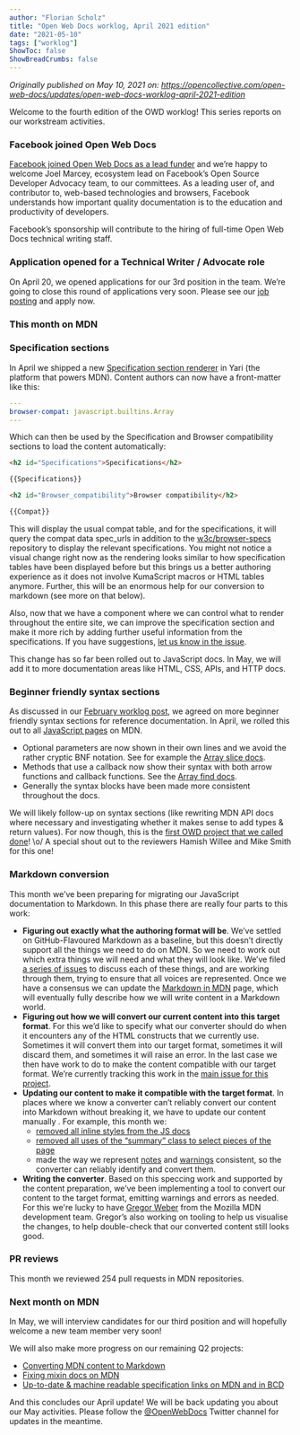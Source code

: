 ```yaml
---
author: "Florian Scholz"
title: "Open Web Docs worklog, April 2021 edition"
date: "2021-05-10"
tags: ["worklog"]
ShowToc: false
ShowBreadCrumbs: false
---
```


_Originally published on May 10, 2021 on:
https://opencollective.com/open-web-docs/updates/open-web-docs-worklog-april-2021-edition_

Welcome to the fourth edition of the OWD worklog! This series reports on our workstream activities.

### Facebook joined Open Web Docs

[Facebook joined Open Web Docs as a lead funder](https://opencollective.com/redirect?url=https%3A%2F%2Fdevelopers.facebook.com%2Fblog%2Fpost%2F2021%2F05%2F04%2Ffacebook-joins-open-web-docs-lead-funder%2F) and we’re happy to welcome Joel Marcey, ecosystem lead on Facebook’s Open Source Developer Advocacy team, to our committees. As a leading user of, and contributor to, web-based technologies and browsers, Facebook understands how important quality documentation is to the education and productivity of developers.

Facebook’s sponsorship will contribute to the hiring of full-time Open Web Docs technical writing staff. 

### Application opened for a Technical Writer / Advocate role

On April 20, we opened applications for our 3rd position in the team. We’re going to close this round of applications very soon. Please see our [job posting](https://opencollective.com/open-web-docs/updates/now-accepting-applications-open-web-docs-tech-writer-advocate) and apply now. 

### This month on MDN

### Specification sections

In April we shipped a new [Specification section renderer](https://github.com/mdn/yari/pull/3518) in Yari (the platform that powers MDN). Content authors can now have a front-matter like this: 

```yaml
---
browser-compat: javascript.builtins.Array
---
```

Which can then be used by the Specification and Browser compatibility sections to load the content automatically: 

```html
<h2 id="Specifications">Specifications</h2>

{{Specifications}}

<h2 id="Browser_compatibility">Browser compatibility</h2>

{{Compat}}
```

This will display the usual compat table, and for the specifications, it will query the compat data spec_urls in addition to the [w3c/browser-specs](https://github.com/w3c/browser-specs) repository to display the relevant specifications. You might not notice a visual change right now as the rendering looks similar to how specification tables have been displayed before but this brings us a better authoring experience as it does not involve KumaScript macros or HTML tables anymore. Further, this will be an enormous help for our conversion to markdown (see more on that below).

Also, now that we have a component where we can control what to render throughout the entire site, we can improve the specification section and make it more rich by adding further useful information from the specifications. If you have suggestions, [let us know in the issue](https://github.com/mdn/content/issues/4482).

This change has so far been rolled out to JavaScript docs. In May, we will add it to more documentation areas like HTML, CSS, APIs, and HTTP docs.

### Beginner friendly syntax sections

As discussed in our [February worklog post](https://opencollective.com/open-web-docs/updates/open-web-docs-worklog-february-2021-edition), we agreed on more beginner friendly syntax sections for reference documentation. In April, we rolled this out to all [JavaScript pages](https://opencollective.com/redirect?url=https%3A%2F%2Fdeveloper.mozilla.org%2Fen-US%2Fdocs%2FWeb%2FJavaScript) on MDN. 

* Optional parameters are now shown in their own lines and we avoid the rather cryptic BNF notation. See for example the [Array slice docs](https://opencollective.com/redirect?url=https%3A%2F%2Fdeveloper.mozilla.org%2Fen-US%2Fdocs%2FWeb%2FJavaScript%2FReference%2FGlobal_Objects%2FArray%2Fslice%23syntax).
* Methods that use a callback now show their syntax with both arrow functions and callback functions. See the [Array find docs](https://opencollective.com/redirect?url=https%3A%2F%2Fdeveloper.mozilla.org%2Fen-US%2Fdocs%2FWeb%2FJavaScript%2FReference%2FGlobal_Objects%2FArray%2Ffind%23syntax).
* Generally the syntax blocks have been made more consistent throughout the docs.

We will likely follow-up on syntax sections (like rewriting MDN API docs where necessary and investigating whether it makes sense to add types & return values). For now though, this is the [first OWD project that we called done](https://github.com/openwebdocs/project/issues/26)! \o/ A special shout out to the reviewers Hamish Willee and Mike Smith for this one! 

### Markdown conversion

This month we’ve been preparing for migrating our JavaScript documentation to Markdown. In this phase there are really four parts to this work:

* **Figuring out exactly what the authoring format will be**. We’ve settled on GitHub-Flavoured Markdown as a baseline, but this doesn’t directly support all the things we need to do on MDN. So we need to work out which extra things we will need and what they will look like. We’ve filed [a series of issues](https://github.com/mdn/content/projects/6) to discuss each of these things, and are working through them, trying to ensure that all voices are represented. Once we have a consensus we can update the [Markdown in MDN](https://opencollective.com/redirect?url=https%3A%2F%2Fdeveloper.mozilla.org%2Fen-US%2Fdocs%2FMDN%2FContribute%2FMarkdown_in_MDN) page, which will eventually fully describe how we will write content in a Markdown world.
* **Figuring out how we will convert our current content into this target format**. For this we’d like to specify what our converter should do when it encounters any of the HTML constructs that we currently use. Sometimes it will convert them into our target format, sometimes it will discard them, and sometimes it will raise an error. In the last case we then have work to do to make the content compatible with our target format. We’re currently tracking this work in the [main issue for this project](https://github.com/mdn/content/issues/3350#issuecomment-828927586).
* **Updating our content to make it compatible with the target format**. In places where we know a converter can’t reliably convert our content into Markdown without breaking it, we have to update our content manually . For example, this month we:
    * [removed all inline styles from the JS docs](https://github.com/mdn/content/pull/4118)
    * [removed all uses of the “summary” class to select pieces of the page](https://github.com/mdn/content/pull/4085)
    * made the way we represent [notes](https://github.com/mdn/content/pull/4504) and [warnings](https://github.com/mdn/content/pull/4609) consistent, so the converter can reliably identify and convert them.
* **Writing the converter**. Based on this speccing work and supported by the content preparation, we’ve been implementing a tool to convert our content to the target format, emitting warnings and errors as needed. For this we're lucky to have [Gregor Weber](https://github.com/Gregoor) from the Mozilla MDN development team. Gregor’s also working on tooling to help us visualise the changes, to help double-check that our converted content still looks good.

### PR reviews

This month we reviewed 254 pull requests in MDN repositories.

### Next month on MDN

In May, we will interview candidates for our third position and will hopefully welcome a new team member very soon! 

We will also make more progress on our remaining Q2 projects:

* [Converting MDN content to Markdown](https://github.com/openwebdocs/project/issues/25)
* [Fixing mixin docs on MDN](https://github.com/openwebdocs/project/issues/23)
* [Up-to-date & machine readable specification links on MDN and in BCD](https://github.com/openwebdocs/project/issues/24)

And this concludes our April update! We will be back updating you about our May activities. Please follow the [@OpenWebDocs](https://twitter.com/OpenWebDocs) Twitter channel for updates in the meantime.